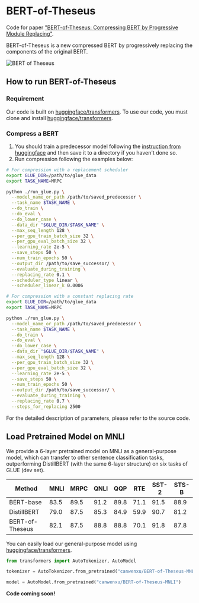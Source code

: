 # BERT-of-Theseus
Code for paper ["BERT-of-Theseus: Compressing BERT by Progressive Module Replacing"](http://arxiv.org/abs/2002.02925).

 BERT-of-Theseus is a new compressed BERT by progressively replacing the components of the original BERT.

![BERT of Theseus](https://github.com/JetRunner/BERT-of-Theseus/blob/master/bert-of-theseus.png?raw=true)

## How to run BERT-of-Theseus

### Requirement
Our code is built on [huggingface/transformers](https://github.com/huggingface/transformers). To use our code, you must clone and install [huggingface/transformers](https://github.com/huggingface/transformers).

### Compress a BERT
1. You should train a predecessor model following the [instruction from huggingface](https://github.com/huggingface/transformers/tree/master/examples#glue) and then save it to a directory if you haven't done so.
2. Run compression following the examples below:
```bash
# For compression with a replacement scheduler
export GLUE_DIR=/path/to/glue_data
export TASK_NAME=MRPC

python ./run_glue.py \
  --model_name_or_path /path/to/saved_predecessor \
  --task_name $TASK_NAME \
  --do_train \
  --do_eval \
  --do_lower_case \
  --data_dir "$GLUE_DIR/$TASK_NAME" \
  --max_seq_length 128 \
  --per_gpu_train_batch_size 32 \
  --per_gpu_eval_batch_size 32 \
  --learning_rate 2e-5 \
  --save_steps 50 \
  --num_train_epochs 50 \
  --output_dir /path/to/save_successor/ \
  --evaluate_during_training \
  --replacing_rate 0.1 \
  --scheduler_type linear \
  --scheduler_linear_k 0.0006
```

```bash
# For compression with a constant replacing rate
export GLUE_DIR=/path/to/glue_data
export TASK_NAME=MRPC

python ./run_glue.py \
  --model_name_or_path /path/to/saved_predecessor \
  --task_name $TASK_NAME \
  --do_train \
  --do_eval \
  --do_lower_case \
  --data_dir "$GLUE_DIR/$TASK_NAME" \
  --max_seq_length 128 \
  --per_gpu_train_batch_size 32 \
  --per_gpu_eval_batch_size 32 \
  --learning_rate 2e-5 \
  --save_steps 50 \
  --num_train_epochs 50 \
  --output_dir /path/to/save_successor/ \
  --evaluate_during_training \
  --replacing_rate 0.7 \
  --steps_for_replacing 2500 
```
For the detailed description of parameters, please refer to the source code.

## Load Pretrained Model on MNLI

We provide a 6-layer pretrained model on MNLI as a general-purpose model, which can transfer to other sentence classification tasks, outperforming DistillBERT (with the same 6-layer structure) on six tasks of GLUE (dev set).

| Method          | MNLI | MRPC | QNLI | QQP  | RTE  | SST-2 | STS-B |
|-----------------|------|------|------|------|------|-------|-------|
| BERT-base       | 83.5 | 89.5 | 91.2 | 89.8 | 71.1 | 91.5  | 88.9  |
| DistillBERT     | 79.0 | 87.5 | 85.3 | 84.9 | 59.9 | 90.7  | 81.2  |
| BERT-of-Theseus | 82.1 | 87.5 | 88.8 | 88.8 | 70.1 | 91.8  | 87.8  |

You can easily load our general-purpose model using [huggingface/transformers](https://github.com/huggingface/transformers).

```python
from transformers import AutoTokenizer, AutoModel

tokenizer = AutoTokenizer.from_pretrained("canwenxu/BERT-of-Theseus-MNLI")

model = AutoModel.from_pretrained("canwenxu/BERT-of-Theseus-MNLI")

```

**Code coming soon!**
